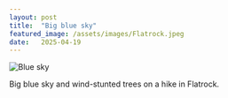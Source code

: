 ```yaml
---
layout: post
title:  "Big blue sky"
featured_image: /assets/images/Flatrock.jpeg
date:   2025-04-19
---
```


![Blue sky](/find-the-beauty/assets/images/Flatrock.jpeg)

Big blue sky and wind-stunted trees on a hike in Flatrock.
